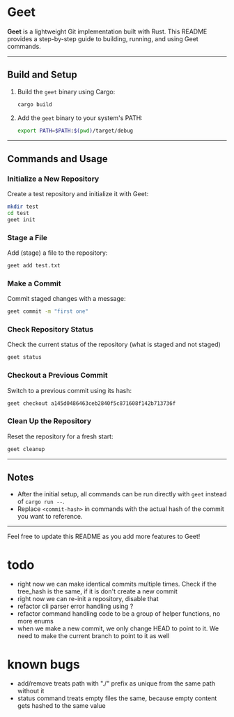 # Geet

**Geet** is a lightweight Git implementation built with Rust. This README provides a step-by-step guide to building, running, and using Geet commands.

---

## Build and Setup

1. Build the `geet` binary using Cargo:

   ```bash
   cargo build
   ```

2. Add the `geet` binary to your system's PATH:
   ```bash
   export PATH=$PATH:$(pwd)/target/debug
   ```

---

## Commands and Usage

### Initialize a New Repository

Create a test repository and initialize it with Geet:

```bash
mkdir test
cd test
geet init
```

### Stage a File

Add (stage) a file to the repository:

```bash
geet add test.txt
```

### Make a Commit

Commit staged changes with a message:

```bash
geet commit -m "first one"
```

### Check Repository Status

Check the current status of the repository (what is staged and not staged)

```bash
geet status
```

### Checkout a Previous Commit

Switch to a previous commit using its hash:

```bash
geet checkout a145d0486463ceb2840f5c871608f142b713736f
```

### Clean Up the Repository

Reset the repository for a fresh start:

```bash
geet cleanup
```

---

## Notes

- After the initial setup, all commands can be run directly with `geet` instead of `cargo run --`.
- Replace `<commit-hash>` in commands with the actual hash of the commit you want to reference.

---

Feel free to update this README as you add more features to Geet!

# todo

- right now we can make identical commits multiple times. Check if the tree_hash is the same, if it is don't create a new commit
- right now we can re-init a repository, disable that
- refactor cli parser error handling using ?
- refactor command handling code to be a group of helper functions, no more enums
- when we make a new commit, we only change HEAD to point to it. We need to make the current branch to point to it as well

# known bugs

- add/remove treats path with "./" prefix as unique from the same path without it
- status command treats empty files the same, because empty content gets hashed to the same value
